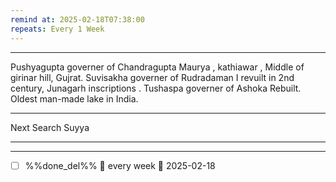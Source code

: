 ```yaml
---
remind at: 2025-02-18T07:38:00
repeats: Every 1 Week
---
```

---
Pushyagupta governer of Chandragupta Maurya , kathiawar , Middle of girinar hill, Gujrat.
Suvisakha governer of Rudradaman I revuilt in 2nd century, Junagarh inscriptions .
Tushaspa governer of Ashoka Rebuilt.
Oldest man-made lake in India.


---
Next Search
Suyya

---
---
- [ ] %%done_del%% 🔁 every week 📅 2025-02-18